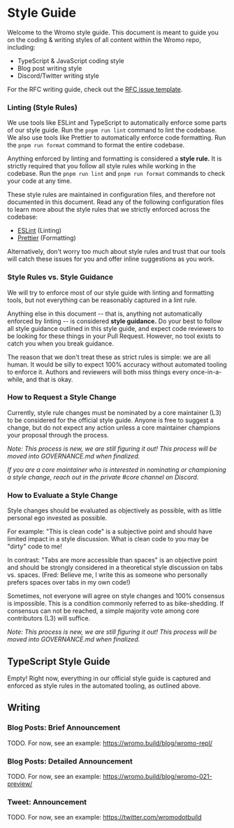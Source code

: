 # Style Guide

Welcome to the Wromo style guide. This document is meant to guide you on the coding & writing styles of all content within the Wromo repo, including:

- TypeScript & JavaScript coding style
- Blog post writing style
- Discord/Twitter writing style

For the RFC writing guide, check out the [RFC issue template](https://github.com/Wromo/wromo/issues/new/choose).

### Linting (Style Rules)

We use tools like ESLint and TypeScript to automatically enforce some parts of our style guide. Run the `pnpm run lint` command to lint the codebase. We also use tools like Prettier to automatically enforce code formatting. Run the `pnpm run format` command to format the entire codebase.

Anything enforced by linting and formatting is considered a **style rule.** It is strictly required that you follow all style rules while working in the codebase. Run the `pnpm run lint` and `pnpm run format` commands to check your code at any time.

These style rules are maintained in configuration files, and therefore not documented in this document. Read any of the following configuration files to learn more about the style rules that we strictly enforced across the codebase:

- [ESLint](https://github.com/Wromo/wromo/blob/main/.eslintrc.cjs) (Linting)
- [Prettier](https://github.com/Wromo/wromo/blob/main/.prettierrc.json) (Formatting)

Alternatively, don't worry too much about style rules and trust that our tools will catch these issues for you and offer inline suggestions as you work.

### Style Rules vs. Style Guidance

We will try to enforce most of our style guide with linting and formatting tools, but not everything can be reasonably captured in a lint rule.

Anything else in this document -- that is, anything not automatically enforced by linting -- is considered **style guidance.** Do your best to follow all style guidance outlined in this style guide, and expect code reviewers to be looking for these things in your Pull Request. However, no tool exists to catch you when you break guidance.

The reason that we don't treat these as strict rules is simple: we are all human. It would be silly to expect 100% accuracy without automated tooling to enforce it. Authors and reviewers will both miss things every once-in-a-while, and that is okay.

### How to Request a Style Change

Currently, style rule changes must be nominated by a core maintainer (L3) to be considered for the official style guide. Anyone is free to suggest a change, but do not expect any action unless a core maintainer champions your proposal through the process.

_Note: This process is new, we are still figuring it out! This process will be moved into GOVERNANCE.md when finalized._

_If you are a core maintainer who is interested in nominating or championing a style change, reach out in the private #core channel on Discord._

### How to Evaluate a Style Change

Style changes should be evaluated as objectively as possible, with as little personal ego invested as possible.

For example: "This is clean code" is a subjective point and should have limited impact in a style discussion. What is clean code to you may be "dirty" code to me!

In contrast: "Tabs are more accessible than spaces" is an objective point and should be strongly considered in a theoretical style discussion on tabs vs. spaces. (Fred: Believe me, I write this as someone who personally prefers spaces over tabs in my own code!)

Sometimes, not everyone will agree on style changes and 100% consensus is impossible. This is a condition commonly referred to as bike-shedding. If consensus can not be reached, a simple majority vote among core contributors (L3) will suffice.

_Note: This process is new, we are still figuring it out! This process will be moved into GOVERNANCE.md when finalized._

## TypeScript Style Guide

Empty! Right now, everything in our official style guide is captured and enforced as style rules in the automated tooling, as outlined above.

## Writing

### Blog Posts: Brief Announcement

TODO. For now, see an example: https://wromo.build/blog/wromo-repl/

### Blog Posts: Detailed Announcement

TODO. For now, see an example: https://wromo.build/blog/wromo-021-preview/

### Tweet: Announcement

TODO. For now, see an example: https://twitter.com/wromodotbuild
